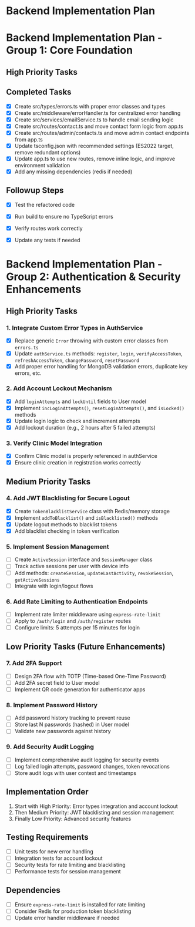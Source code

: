 # Backend Implementation Plan

# Backend Implementation Plan - Group 1:  Core Foundation

## High Priority Tasks
## Completed Tasks
- [x] Create src/types/errors.ts with proper error classes and types
- [x] Create src/middleware/errorHandler.ts for centralized error handling
- [x] Create src/services/emailService.ts to handle email sending logic
- [x] Create src/routes/contact.ts and move contact form logic from app.ts
- [x] Create src/routes/admin/contacts.ts and move admin contact endpoints from app.ts
- [x] Update tsconfig.json with recommended settings (ES2022 target, remove redundant options)
- [x] Update app.ts to use new routes, remove inline logic, and improve environment validation
- [x] Add any missing dependencies (redis if needed)

## Followup Steps
- [x] Test the refactored code
- [x] Run build to ensure no TypeScript errors
- [x] Verify routes work correctly
- [x] Update any tests if needed


# Backend Implementation Plan - Group 2: Authentication & Security Enhancements

## High Priority Tasks

### 1. Integrate Custom Error Types in AuthService
- [x] Replace generic `Error` throwing with custom error classes from `errors.ts`
- [x] Update `authService.ts` methods: `register`, `login`, `verifyAccessToken`, `refreshAccessToken`, `changePassword`, `resetPassword`
- [x] Add proper error handling for MongoDB validation errors, duplicate key errors, etc.

### 2. Add Account Lockout Mechanism
- [x] Add `loginAttempts` and `lockUntil` fields to User model
- [x] Implement `incLoginAttempts()`, `resetLoginAttempts()`, and `isLocked()` methods
- [x] Update login logic to check and increment attempts
- [x] Add lockout duration (e.g., 2 hours after 5 failed attempts)

### 3. Verify Clinic Model Integration
- [x] Confirm Clinic model is properly referenced in authService
- [x] Ensure clinic creation in registration works correctly

## Medium Priority Tasks

### 4. Add JWT Blacklisting for Secure Logout
- [x] Create `TokenBlacklistService` class with Redis/memory storage
- [x] Implement `addToBlacklist()` and `isBlacklisted()` methods
- [x] Update logout methods to blacklist tokens
- [x] Add blacklist checking in token verification

### 5. Implement Session Management
- [ ] Create `ActiveSession` interface and `SessionManager` class
- [ ] Track active sessions per user with device info
- [ ] Add methods: `createSession`, `updateLastActivity`, `revokeSession`, `getActiveSessions`
- [ ] Integrate with login/logout flows

### 6. Add Rate Limiting to Authentication Endpoints
- [ ] Implement rate limiter middleware using `express-rate-limit`
- [ ] Apply to `/auth/login` and `/auth/register` routes
- [ ] Configure limits: 5 attempts per 15 minutes for login

## Low Priority Tasks (Future Enhancements)

### 7. Add 2FA Support
- [ ] Design 2FA flow with TOTP (Time-based One-Time Password)
- [ ] Add 2FA secret field to User model
- [ ] Implement QR code generation for authenticator apps

### 8. Implement Password History
- [ ] Add password history tracking to prevent reuse
- [ ] Store last N passwords (hashed) in User model
- [ ] Validate new passwords against history

### 9. Add Security Audit Logging
- [ ] Implement comprehensive audit logging for security events
- [ ] Log failed login attempts, password changes, token revocations
- [ ] Store audit logs with user context and timestamps

## Implementation Order
1. Start with High Priority: Error types integration and account lockout
2. Then Medium Priority: JWT blacklisting and session management
3. Finally Low Priority: Advanced security features

## Testing Requirements
- [ ] Unit tests for new error handling
- [ ] Integration tests for account lockout
- [ ] Security tests for rate limiting and blacklisting
- [ ] Performance tests for session management

## Dependencies
- [ ] Ensure `express-rate-limit` is installed for rate limiting
- [ ] Consider Redis for production token blacklisting
- [ ] Update error handler middleware if needed
